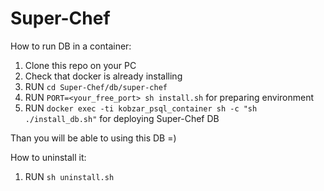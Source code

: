 # Super-Chef

How to run DB in a container:

1) Clone this repo on your PC
2) Check that docker is already installing
3) RUN `cd Super-Chef/db/super-chef`
4) RUN `PORT=<your_free_port> sh install.sh` for preparing environment
5) RUN `docker exec -ti kobzar_psql_container sh -c "sh ./install_db.sh"` for deploying Super-Chef DB

Than you will be able to using this DB =)

How to uninstall it:

1) RUN `sh uninstall.sh`

